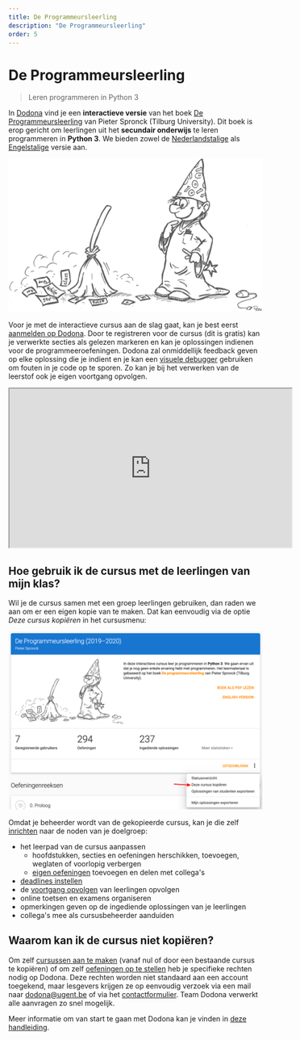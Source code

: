```yaml
---
title: De Programmeursleerling
description: "De Programmeursleerling"
order: 5
---
```


# De Programmeursleerling

> Leren programmeren in Python 3

In [Dodona](../teachers/getting-started/) vind je een **interactieve versie** van het boek [De Programmeursleerling](http://www.spronck.net/pythonbook/dutchindex.xhtml) van Pieter Spronck (Tilburg University). Dit boek is erop gericht om leerlingen uit het **secundair onderwijs** te leren programmeren in **Python 3**. We bieden zowel de [Nederlandstalige](https://dodona.ugent.be/nl/courses/293/) als [Engelstalige](https://dodona.ugent.be/nl/courses/293/) versie aan.

![De Programmeursleerling](./codersapprentice.png)

Voor je met de interactieve cursus aan de slag gaat, kan je best eerst [aanmelden op Dodona](../teachers/getting-started/#aanmelden). Door te registreren voor de cursus (dit is gratis) kan je verwerkte secties als gelezen markeren en kan je oplossingen indienen voor de programmeeroefeningen. Dodona zal onmiddellijk feedback geven op elke oplossing die je indient en je kan een [visuele debugger](http://www.pythontutor.com/) gebruiken om fouten in je code op te sporen. Zo kan je bij het verwerken van de leerstof ook je eigen voortgang opvolgen.

<iframe width="560" height="315" src="https://www.youtube.com/embed/CGdVEJk1Y9s" allow="accelerometer; autoplay; encrypted-media; gyroscope; picture-in-picture" allowfullscreen></iframe>

## Hoe gebruik ik de cursus met de leerlingen van mijn klas?

Wil je de cursus samen met een groep leerlingen gebruiken, dan raden we aan om er een eigen kopie van te maken. Dat kan eenvoudig via de optie *Deze cursus kopiëren* in het cursusmenu:

![Een cursus kopiëren in Dodona](./course-copy-nl.png)

Omdat je beheerder wordt van de gekopieerde cursus, kan je die zelf [inrichten](../teachers/getting-started/) naar de noden van je doelgroep:

- het leerpad van de cursus aanpassen
  - hoofdstukken, secties en oefeningen herschikken, toevoegen, weglaten of voorlopig verbergen
  - [eigen oefeningen](../teachers/new-exercise-repo/) toevoegen en delen met collega's
- [deadlines instellen](../teachers/getting-started/#een-cursus-opstellen)
- de [voortgang opvolgen](../teachers/getting-started/#je-cursus-gebruiken) van leerlingen opvolgen
- online toetsen en examens organiseren
- opmerkingen geven op de ingediende oplossingen van je leerlingen
- collega's mee als cursusbeheerder aanduiden

## Waarom kan ik de cursus niet kopiëren?

Om zelf [cursussen aan te maken](../teachers/getting-started/#een-cursus-aanmaken) (vanaf nul of door een bestaande cursus te kopiëren) of om zelf [oefeningen op te stellen](../teachers/new-exercise-repo/) heb je specifieke rechten nodig op Dodona. Deze rechten worden niet standaard aan een account toegekend, maar lesgevers krijgen ze op eenvoudig verzoek via een mail naar <dodona@ugent.be> of via het [contactformulier](https://dodona.ugent.be/nl/contact). Team Dodona verwerkt alle aanvragen zo snel mogelijk.

Meer informatie om van start te gaan met Dodona kan je vinden in [deze handleiding](../teachers/getting-started/).
